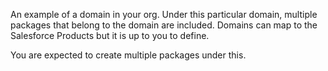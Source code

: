 An example of a domain in your org. Under this particular domain, multiple packages that belong to the domain are included. Domains can map to the Salesforce Products but it is up to you to define.

You are expected to create multiple packages under this.
